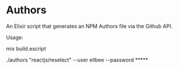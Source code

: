 # Authors

An Elixir script that generates an NPM Authors file via the Github API.

Usage:

mix build.escript

./authors "reactjs/reselect" --user ellbee --password *****
